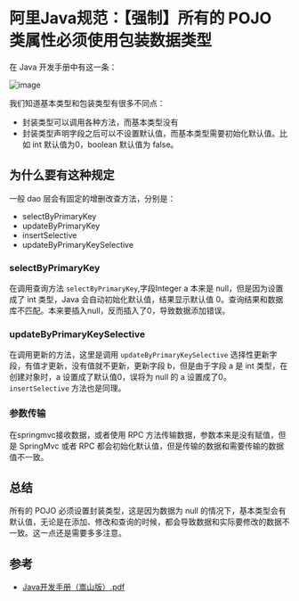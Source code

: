 # 阿里Java规范：【强制】所有的 POJO 类属性必须使用包装数据类型

在 Java 开发手册中有这一条：

![image](https://user-images.githubusercontent.com/11553237/170394594-931690f2-83cf-4c93-876a-c1aac529f1bd.png)

我们知道基本类型和包装类型有很多不同点：
* 封装类型可以调用各种方法，而基本类型没有
* 封装类型声明字段之后可以不设置默认值，而基本类型需要初始化默认值。比如 int 默认值为0，boolean 默认值为 false。

## 为什么要有这种规定
一般 dao 层会有固定的增删改查方法，分别是：
* selectByPrimaryKey
* updateByPrimaryKey
* insertSelective
* updateByPrimaryKeySelective

### selectByPrimaryKey
在调用查询方法 `selectByPrimaryKey`,字段Integer a 本来是 null，但是因为设置成了 int 类型，Java 会自动初始化默认值，结果显示默认值 0。查询结果和数据库不匹配。本来要插入null，反而插入了0，导致数据添加错误。

### updateByPrimaryKeySelective
在调用更新的方法，这里是调用 `updateByPrimaryKeySelective` 选择性更新字段，有值才更新，没有值就不更新，更新字段 b，但是由于字段 a 是 int 类型，在创建对象时，a 设置成了默认值0，误将为 null 的 a 设置成了0。`insertSelective`  方法也是同理。

### 参数传输
在springmvc接收数据，或者使用 RPC 方法传输数据，参数本来是没有赋值，但是 SpringMvc 或者 RPC 都会初始化默认值，但是传输的数据和需要传输的数据值不一致。

## 总结
所有的 POJO 必须设置封装类型，这是因为数据为 null 的情况下，基本类型会有默认值，无论是在添加、修改和查询的时候，都会导致数据和实际要修改的数据不一致。这一点还是需要多多注意。

## 参考
* [Java开发手册（嵩山版）.pdf](https://github.com/alibaba/p3c/blob/master/Java%E5%BC%80%E5%8F%91%E6%89%8B%E5%86%8C%EF%BC%88%E5%B5%A9%E5%B1%B1%E7%89%88%EF%BC%89.pdf)

